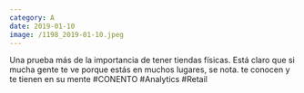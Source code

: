 ```yaml
--- 
category: A 
date: 2019-01-10 
image: /1198_2019-01-10.jpeg 
--- 
```


Una prueba más de la importancia de tener tiendas físicas. Está claro que si mucha gente te ve porque estás en muchos lugares, se nota. te conocen y te tienen en su mente #CONENTO #Analytics #Retail